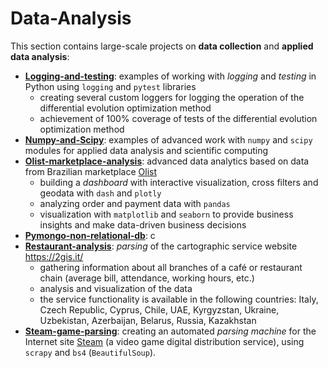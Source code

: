 # Data-Analysis

This section contains large-scale projects on **data collection** and 
**applied data analysis**:
* **[Logging-and-testing](./Logging-and-testing)**: examples of working with _logging_ 
  and _testing_ in Python using `logging` and `pytest` libraries
  * creating several custom loggers for logging the operation of the differential 
    evolution optimization method
  * achievement of 100% coverage of tests of the differential evolution optimization method 
* **[Numpy-and-Scipy](./Numpy-and-Scipy)**: examples of advanced work with `numpy` and `scipy` 
  modules for applied data analysis and scientific computing
* **[Olist-marketplace-analysis](./Olist-marketplace-analysis)**: advanced data analytics 
  based on data from Brazilian marketplace [Olist](https://olist.com/pt-br/)
  * building a _dashboard_ with interactive visualization, cross filters and 
    geodata with `dash` and `plotly`
  * analyzing order and payment data with `pandas`
  * visualization with `matplotlib` and `seaborn` to provide business insights and 
    make data-driven business decisions
* **[Pymongo-non-relational-db](./Pymongo-non-relational-db)**: с
* **[Restaurant-analysis](./Restaurant-analysis)**: _parsing_ of the cartographic service
  website https://2gis.it/ 
  * gathering information about all branches of a café or 
    restaurant chain (average bill, attendance, working hours, etc.)
  * analysis and visualization of the data
  * the service functionality is available in the following countries: Italy, Czech Republic, 
    Cyprus, Chile, UAE, Kyrgyzstan, Ukraine, Uzbekistan, 
    Azerbaijan, Belarus, Russia, Kazakhstan
* **[Steam-game-parsing](./Steam-game-parsing)**: creating an automated _parsing machine_ 
  for the Internet site [Steam](https://store.steampowered.com/) (a video game digital 
  distribution service), using `scrapy` and `bs4` (`BeautifulSoup`).
